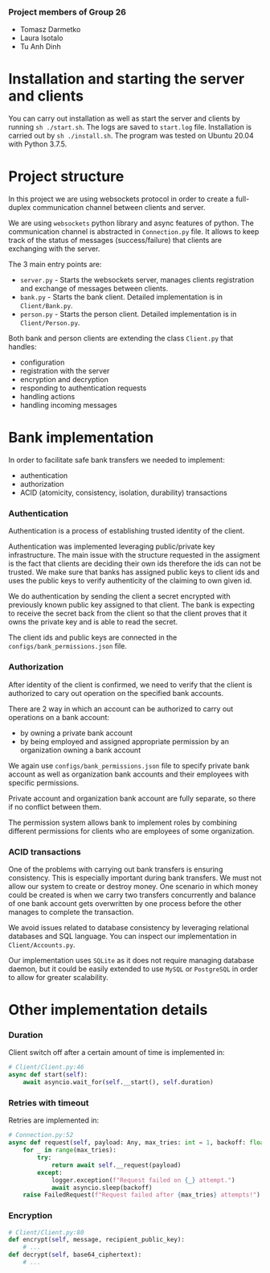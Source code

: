 ### Project members of Group 26
- Tomasz Darmetko
- Laura Isotalo
- Tu Anh Dinh

# Installation and starting the server and clients

You can carry out installation as well as start the server and clients by running `sh ./start.sh`. The logs are saved to `start.log` file.
Installation is carried out by `sh ./install.sh`. The program was tested on Ubuntu 20.04 with Python 3.7.5.

# Project structure

In this project we are using websockets protocol in order to create a full-duplex communication channel between clients and server.

We are using `websockets` python library and async features of python.
The communication channel is abstracted in `Connection.py` file. It allows to keep track of the status of messages (success/failure) that clients are exchanging with the server.

The 3 main entry points are:

- `server.py` - Starts the websockets server, manages clients registration and exchange of messages between clients.
- `bank.py` - Starts the bank client. Detailed implementation is in `Client/Bank.py`.
- `person.py` - Starts the person client. Detailed implementation is in `Client/Person.py`.

Both bank and person clients are extending the class `Client.py` that handles:

- configuration
- registration with the server
- encryption and decryption
- responding to authentication requests
- handling actions
- handling incoming messages

# Bank implementation

In order to facilitate safe bank transfers we needed to implement:
- authentication
- authorization
- ACID (atomicity, consistency, isolation, durability) transactions

### Authentication

Authentication is a process of establishing trusted identity of the client.

Authentication was implemented leveraging public/private key infrastructure. The main issue with the structure requested in the assigment is the fact that clients are deciding their own ids therefore the ids can not be trusted. We make sure that banks has assigned public keys to client ids and uses the public keys to verify authenticity of the claiming to own given id.

We do authentication by sending the client a secret encrypted with previously known public key assigned to that client. The bank is expecting to receive the secret back from the client so that the client proves that it owns the private key and is able to read the secret.

The client ids and public keys are connected in the `configs/bank_permissions.json` file.

### Authorization

After identity of the client is confirmed, we need to verify that the client is authorized to cary out operation on the specified bank accounts.

There are 2 way in which an account can be authorized to carry out operations on a bank account:
- by owning a private bank account
- by being employed and assigned appropriate permission by an organization owning a bank account

We again use `configs/bank_permissions.json` file to specify private bank account as well as organization bank accounts and their employees with specific permissions.

Private account and organization bank account are fully separate, so there if no conflict between them.

The permission system allows bank to implement roles by combining different permissions for clients who are employees of some organization.

### ACID transactions

One of the problems with carrying out bank transfers is ensuring consistency. This is especially important during bank transfers. We must not allow our system to create or destroy money. One scenario in which money could be created is when we carry two transfers concurrently and balance of one bank account gets overwritten by one process before the other manages to complete the transaction.

We avoid issues related to database consistency by leveraging relational databases and SQL language. You can inspect our implementation in `Client/Accounts.py`.

Our implementation uses `SQLite` as it does not require managing database daemon, but it could be easily extended to use `MySQL` or `PostgreSQL` in order to allow for greater scalability.

# Other implementation details

### Duration
Client switch off after a certain amount of time is implemented in:
```python
# Client/Client.py:46
async def start(self):
    await asyncio.wait_for(self.__start(), self.duration)
```

### Retries with timeout
Retries are implemented in:
```python
# Connection.py:52
async def request(self, payload: Any, max_tries: int = 1, backoff: float = 1.) -> Any:
    for _ in range(max_tries):
        try:
            return await self.__request(payload)
        except:
            logger.exception(f"Request failed on {_} attempt.")
            await asyncio.sleep(backoff)
    raise FailedRequest(f"Request failed after {max_tries} attempts!")
```

### Encryption
```python
# Client/Client.py:80
def encrypt(self, message, recipient_public_key):
    # ...
def decrypt(self, base64_ciphertext):
    # ...
```